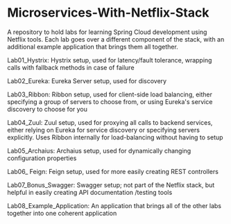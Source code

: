# Microservices-With-Netflix-Stack
A repository to hold labs for learning Spring Cloud development using Netflix tools. 
Each lab goes over a different component of the stack, with an additional example application that brings them all together.

Lab01_Hystrix: Hystrix setup, used for latency/fault tolerance, wrapping calls with fallback methods in case of failure

Lab02_Eureka: Eureka Server setup, used for discovery

Lab03_Ribbon: Ribbon setup, used for client-side load balancing, either specifying a group of servers to choose from, or using Eureka's service discovery to choose for you

Lab04_Zuul: Zuul setup, used for proxying all calls to backend services, either relying on Eureka for service discovery or specifying servers explicitly. Uses Ribbon internally for load-balancing without having to setup

Lab05_Archaius: Archaius setup, used for dynamically changing configuration properties

Lab06_ Feign: Feign setup, used for more easily creating REST controllers

Lab07_Bonus_Swagger: Swagger setup; not part of the Netflix stack, but helpful in easily creating API documentation /testing tools

Lab08_Example_Application: An application that brings all of the other labs together into one coherent application
